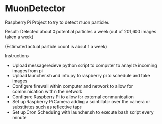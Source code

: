 # MuonDetector
Raspberry Pi Project to try to detect muon particles

Result: Detected about 3 potential particles a week (out of 201,600 images taken a week)

(Estimated actual particle count is about 1 a week)

Instructions

- Upload messagerecieve python script to computer to anaylze incoming images from pi
- Upload launcher.sh and info.py to raspberry pi to schedule and take images
- Configure firewall within computer and network to allow for communication within the network
- Configure Raspberry Pi to allow for external communication
- Set up Raspberry Pi Camera adding a scintillator over the camera or substitutes such as reflective tape
- Set up Cron Scheduling with launcher.sh to execute bash script every minute
